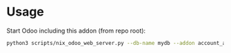 # Usage

Start Odoo including this addon (from repo root):

```bash
python3 scripts/nix_odoo_web_server.py --db-name mydb --addon account_analytic_account_tag
```
